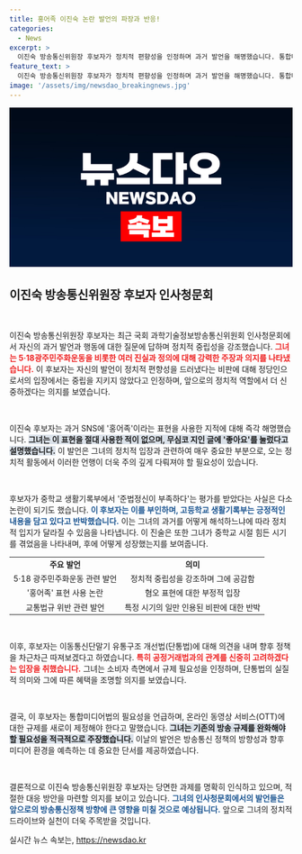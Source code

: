 ```yaml
---
title: 홍어족 이진숙 논란 발언의 파장과 반응!
categories:
  - News
excerpt: >
  이진숙 방송통신위원장 후보자가 정치적 편향성을 인정하며 과거 발언을 해명했습니다. 통합미디어법과 통신시장 규제에 대한 신중한 접근을 예고하며, 향후 정책 방향에 관심이 쏠리고 있습니다.
feature_text: >
  이진숙 방송통신위원장 후보자가 정치적 편향성을 인정하며 과거 발언을 해명했습니다. 통합미디어법과 통신시장 규제에 대한 신중한 접근을 예고하며, 향후 정책 방향에 관심이 쏠리고 있습니다.
image: '/assets/img/newsdao_breakingnews.jpg'
---
```


<p><img src="/assets/img/newsdao_breakingnews.jpg" alt="firstkoreanews 속보" /></p>

<h2 data-ke-size="size26">이진숙 방송통신위원장 후보자 인사청문회</h2>

<p data-ke-size="size16">&nbsp;</p>

<p>이진숙 방송통신위원장 후보자는 최근 국회 과학기술정보방송통신위원회 인사청문회에서 자신의 과거 발언과 행동에 대한 질문에 답하며 정치적 중립성을 강조했습니다. <b><span style="color: #ee2323;">그녀는 5·18광주민주화운동을 비롯한 여러 진실과 정의에 대해 강력한 주장과 의지를 나타냈습니다.</span></b> 이 후보자는 자신의 발언이 정치적 편향성을 드러냈다는 비판에 대해 정당인으로서의 입장에서는 중립을 지키지 않았다고 인정하며, 앞으로의 정치적 역할에서 더 신중하겠다는 의지를 보였습니다.</p>

<p data-ke-size="size16">&nbsp;</p>

<p>이진숙 후보자는 과거 SNS에 '홍어족'이라는 표현을 사용한 지적에 대해 즉각 해명했습니다. <b><span style="background-color: #21538527;">그녀는 이 표현을 절대 사용한 적이 없으며, 무심코 지인 글에 '좋아요'를 눌렀다고 설명했습니다.</span></b> 이 발언은 그녀의 정치적 입장과 관련하여 매우 중요한 부분으로, 오는 정치적 활동에서 이러한 언행이 더욱 주의 깊게 다뤄져야 할 필요성이 있습니다.</p>

<p data-ke-size="size16">&nbsp;</p>

<p>후보자가 중학교 생활기록부에서 '준법정신이 부족하다'는 평가를 받았다는 사실은 다소 논란이 되기도 했습니다. <b><span style="color: #1a5490;">이 후보자는 이를 부인하며, 고등학교 생활기록부는 긍정적인 내용을 담고 있다고 반박했습니다.</span></b> 이는 그녀의 과거를 어떻게 해석하느냐에 따라 정치적 입지가 달라질 수 있음을 나타냅니다. 이 진술은 또한 그녀가 중학교 시절 힘든 시기를 겪었음을 나타내며, 후에 어떻게 성장했는지를 보여줍니다.</p>

<table style="width:100%">
<tr>
<td style="text-align: center; height: 17px;"><b>주요 발언</b></td>
<td style="text-align: center; height: 17px;"><b>의미</b></td>
</tr>
<tr>
<td style="text-align: center; height: 17px;">5·18 광주민주화운동 관련 발언</td>
<td style="text-align: center; height: 17px;">정치적 중립성을 강조하며 그에 공감함</td>
</tr>
<tr>
<td style="text-align: center; height: 17px;">'홍어족' 표현 사용 논란</td>
<td style="text-align: center; height: 17px;">혐오 표현에 대한 부정적 입장</td>
</tr>
<tr>
<td style="text-align: center; height: 17px;">교통법규 위반 관련 발언</td>
<td style="text-align: center; height: 17px;">특정 시기의 일만 인용된 비판에 대한 반박</td>
</tr>
</table>

<p data-ke-size="size16">&nbsp;</p>

<p>이후, 후보자는 이동통신단말기 유통구조 개선법(단통법)에 대해 의견을 내며 향후 정책을 차근차근 따져보겠다고 하였습니다. <b><span style="color: #ee2323;">특히 공정거래법과의 관계를 신중히 고려하겠다는 입장을 취했습니다.</span></b> 그녀는 소비자 측면에서 규제 필요성을 인정하며, 단통법의 실질적 의미와 그에 따른 혜택을 조명할 의지를 보였습니다.</p>

<p data-ke-size="size16">&nbsp;</p>

<p>결국, 이 후보자는 통합미디어법의 필요성을 언급하며, 온라인 동영상 서비스(OTT)에 대한 규제를 새로이 제정해야 한다고 말했습니다. <b><span style="background-color: #21538527;">그녀는 기존의 방송 규제를 완화해야 할 필요성을 적극적으로 주장했습니다.</span></b> 이날의 발언은 방송통신 정책의 방향성과 향후 미디어 환경을 예측하는 데 중요한 단서를 제공하였습니다.</p>

<p data-ke-size="size16">&nbsp;</p>

<p>결론적으로 이진숙 방송통신위원장 후보자는 당면한 과제를 명확히 인식하고 있으며, 적절한 대응 방안을 마련할 의지를 보이고 있습니다. <b><span style="color: #1a5490;">그녀의 인사청문회에서의 발언들은 앞으로의 방송통신정책 방향에 큰 영향을 미칠 것으로 예상됩니다.</span></b> 앞으로 그녀의 정치적 드라이브와 실천이 더욱 주목받을 것입니다.</p>
실시간 뉴스 속보는, <a href="https://newsdao.kr" rel="dofollow">https://newsdao.kr</a>


